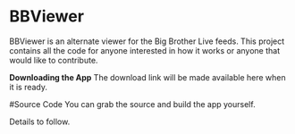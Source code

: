 BBViewer
========
BBViewer is an alternate viewer for the Big Brother Live feeds. This project contains all the code for anyone interested in how it works or anyone that would like to contribute.

**Downloading the App**
The download link will be made available here when it is ready.

#Source Code
You can grab the source and build the app yourself.

Details to follow.